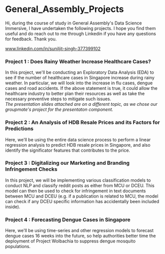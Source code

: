 # General_Assembly_Projects
Hi, during the course of study in General Assembly's Data Science Immersive, I have undertaken the following projects. I hope you find them useful and do reach out to me through Linkedin if you have any questions for feedback. Thank you.   

www.linkedin.com/in/suniljit-singh-377399102  

### Project 1 : Does Rainy Weather Increase Healthcare Cases?  
In this project, we'll be conducting an Exploratory Data Analysis (EDA) to see if the number of healthcare cases in Singapore increase during rainy weather. In particular, we will look into the increase in flu cases, dengue cases and road accidents. If the above statement is true, it could allow the healthcare industry to better plan their resources as well as take the necessary preventive steps to mitigate such issues.   
*The presentation slides attached are on a different topic, as we chose our groupmate's project for the presentaton component.*

### Project 2 : An Analysis of HDB Resale Prices and its Factors for Predictions  
Here, we'll be using the entire data science process to perform a linear regression analysis to predict HDB resale prices in Singapore, and also identify the significator features that contributes to the price.   

### Project 3 : Digitalizing our Marketing and Branding Infringement Checks
In this project, we will be implementing various classification models to conduct NLP and classify reddit posts as either from MCU or DCEU. This model can then be used to check for infringement in text documents between MCU and DCEU (e.g. if a publication is related to MCU, the model can check if any DCEU specific information has accidentally been included inside).

### Project 4 : Forecasting Dengue Cases in Singapore
Here, we'll be using time-series and other regression models to forecast dengue cases 16 weeks into the future, so help authorities better time the deployment of Project Wolbachia to suppress dengue mosquito populations. 